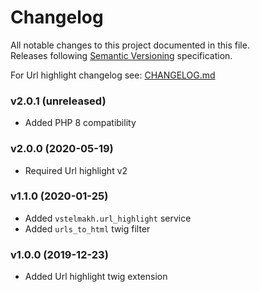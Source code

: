 # Changelog
All notable changes to this project documented in this file.  
Releases following [Semantic Versioning](https://semver.org/spec/v2.0.0.html) specification.  

For Url highlight changelog see: [CHANGELOG.md](https://github.com/vstelmakh/url-highlight/CHANGELOG.md)

### v2.0.1 (unreleased)
- Added PHP 8 compatibility

### v2.0.0 (2020-05-19)
- Required Url highlight v2

### v1.1.0 (2020-01-25)
- Added `vstelmakh.url_highlight` service
- Added `urls_to_html` twig filter

### v1.0.0 (2019-12-23)
- Added Url highlight twig extension
